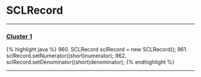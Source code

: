 # SCLRecord

***

### [Cluster 1](./1)
{% highlight java %}
960. SCLRecord sclRecord = new SCLRecord();
961. sclRecord.setNumerator((short)numerator);
962. sclRecord.setDenominator((short)denominator);
{% endhighlight %}

***


